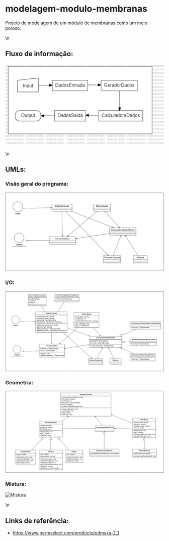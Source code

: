 ﻿**modelagem-modulo-membranas**
==============================

Projeto de modelagem de um módulo de membranas como um meio poroso.

\n
## Fluxo de informação:
![FluxoInformacao](/Docs/UMLS/FluxoInformacao.png)

\n
## UMLs:

### Visão geral do programa:
![Main](/Docs/UMLS/Main.png)

### I/O:
![I/O](/Docs/UMLS/IO.png)

### Geometria:
![Geometria](/Docs/UMLS/Geometria.png)

### Mistura:
![Mistura](/Docs/UMLS/Mistura.png)

\n
## Links de referência:
- https://www.permselect.com/products/pdmsxa-2_1